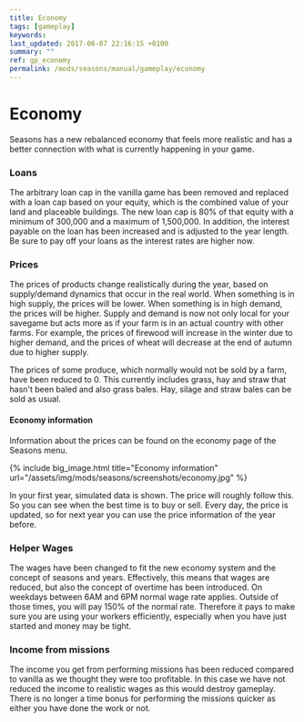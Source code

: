 ```yaml
---
title: Economy
tags: [gameplay]
keywords:
last_updated: 2017-06-07 22:16:15 +0100
summary: ""
ref: gp_economy
permalink: /mods/seasons/manual/gameplay/economy
---
```


# Economy

Seasons has a new rebalanced economy that feels more realistic and has a better connection with what is currently happening in your game.

### Loans

The arbitrary loan cap in the vanilla game has been removed and replaced with a loan cap based on your equity, which is the combined value of your land and placeable buildings. The new loan cap is 80% of that equity with a minimum of 300,000 and a maximum of 1,500,000. In addition, the interest payable on the loan has been increased and is adjusted to the year length.
Be sure to pay off your loans as the interest rates are higher now.

### Prices

The prices of products change realistically during the year, based on supply/demand dynamics that occur in the real world. When something is in high supply, the prices will be lower. When something is in high demand, the prices will be higher. Supply and demand is now not only local for your savegame but acts more as if your farm is in an actual country with other farms.
For example, the prices of firewood will increase in the winter due to higher demand, and the prices of wheat will decrease at the end of autumn due to higher supply.

The prices of some produce, which normally would not be sold by a farm, have been reduced to 0. This currently includes grass, hay and straw that hasn't been baled and also grass bales. Hay, silage and straw bales can be sold as usual.

#### Economy information

Information about the prices can be found on the economy page of the Seasons menu.

{% include big_image.html title="Economy information" url="/assets/img/mods/seasons/screenshots/economy.jpg" %}

In your first year, simulated data is shown. The price will roughly follow this. So you can see when the best time is to buy or sell. Every day, the price is updated, so for next year you can use the price information of the year before.

### Helper Wages

The wages have been changed to fit the new economy system and the concept of seasons and years. Effectively, this means that wages are reduced, but also the concept of overtime has been introduced. On weekdays between 6AM and 6PM normal wage rate applies. Outside of those times, you will pay 150% of the normal rate. Therefore it pays to make sure you are using your workers efficiently, especially when you have just started and money may be tight.

### Income from missions

The income you get from performing missions has been reduced compared to vanilla as we thought they were too profitable. In this case we have not reduced the income to realistic wages as this would destroy gameplay. There is no longer a time bonus for performing the missions quicker as either you have done the work or not.
